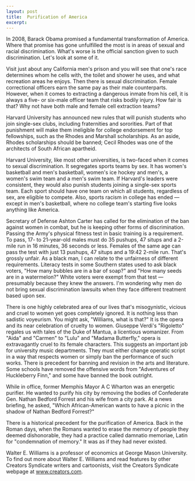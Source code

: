 ```yaml
---
layout: post
title:  Purification of America
excerpt:
---
```




In 2008, Barack Obama promised a fundamental transformation of America. Where that promise has gone unfulfilled the most is in areas of sexual and racial discrimination. What's worse is the official sanction given to such discrimination. Let's look at some of it.

Visit just about any California men's prison and you will see that one's race determines whom he cells with, the toilet and shower he uses, and what recreation areas he enjoys. Then there is sexual discrimination. Female correctional officers earn the same pay as their male counterparts. However, when it comes to extracting a dangerous inmate from his cell, it is always a five- or six-male officer team that risks bodily injury. How fair is that? Why not have both male and female cell extraction teams?

Harvard University has announced new rules that will punish students who join single-sex clubs, including fraternities and sororities. Part of that punishment will make them ineligible for college endorsement for top fellowships, such as the Rhodes and Marshall scholarships. As an aside, Rhodes scholarships should be banned; Cecil Rhodes was one of the architects of South African apartheid.

Harvard University, like most other universities, is two-faced when it comes to sexual discrimination. It segregates sports teams by sex. It has women's basketball and men's basketball, women's ice hockey and men's, a women's swim team and a men's swim team. If Harvard's leaders were consistent, they would also punish students joining a single-sex sports team. Each sport should have one team on which all students, regardless of sex, are eligible to compete. Also, sports racism in college has ended — except in men's basketball, where no college team's starting five looks anything like America.

Secretary of Defense Ashton Carter has called for the elimination of the ban against women in combat, but he is keeping other forms of discrimination. Passing the Army's physical fitness test in basic training is a requirement. To pass, 17- to 21-year-old males must do 35 pushups, 47 situps and a 2-mile run in 16 minutes, 36 seconds or less. Females of the same age can pass the test with just 13 pushups, 47 situps and a 19:42 2-mile run. That's grossly unfair. As a black man, I can relate to the unfairness of different requirements. Literacy tests in some Southern states used to ask black voters, "How many bubbles are in a bar of soap?" and "How many seeds are in a watermelon?" White voters were exempt from that test — presumably because they knew the answers. I'm wondering why men do not bring sexual discrimination lawsuits when they face different treatment based upon sex.



There is one highly celebrated area of our lives that's misogynistic, vicious and cruel to women yet goes completely ignored. It is nothing less than sadistic voyeurism. You might ask, "Williams, what is that?" It is the opera and its near celebration of cruelty to women. Giuseppe Verdi's "Rigoletto" regales us with tales of the Duke of Mantua, a licentious womanizer. From "Aida" and "Carmen" to "Lulu" and "Madama Butterfly," opera is extravagantly cruel to its female characters. This suggests an important job for university music departments. They must either change operatic script in a way that respects women or simply ban the performance of such works. There is precedent for banning and revision in the arts and literature. Some schools have removed the offensive words from "Adventures of Huckleberry Finn," and some have banned the book outright.

While in office, former Memphis Mayor A C Wharton was an energetic purifier. He wanted to purify his city by removing the bodies of Confederate Gen. Nathan Bedford Forrest and his wife from a city park. At a news briefing, he asked, "Which African-American wants to have a picnic in the shadow of Nathan Bedford Forrest?"

There is a historical precedent for the purification of America. Back in the Roman days, when the Romans wanted to erase the memory of people they deemed dishonorable, they had a practice called damnatio memoriae, Latin for "condemnation of memory." It was as if they had never existed.

Walter E. Williams is a professor of economics at George Mason University. To find out more about Walter E. Williams and read features by other Creators Syndicate writers and cartoonists, visit the Creators Syndicate webpage at www.creators.com.

